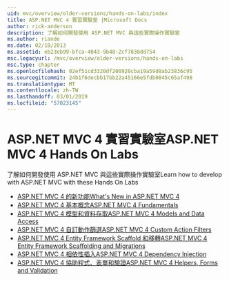 ```yaml
---
uid: mvc/overview/older-versions/hands-on-labs/index
title: ASP.NET MVC 4 實習實驗室 |Microsoft Docs
author: rick-anderson
description: 了解如何開發使用 ASP.NET MVC 與這些實際操作實驗室
ms.author: riande
ms.date: 02/18/2013
ms.assetid: eb23eb99-bfca-4043-9b48-2cf7838dd754
msc.legacyurl: /mvc/overview/older-versions/hands-on-labs
msc.type: chapter
ms.openlocfilehash: 02ef51cd3320df200920cba19a59d8ab23836c95
ms.sourcegitcommit: 24b1f6decbb17bb22a45166e5fdb0845c65af498
ms.translationtype: MT
ms.contentlocale: zh-TW
ms.lasthandoff: 03/01/2019
ms.locfileid: "57023145"
---
```

# <a name="aspnet-mvc-4-hands-on-labs"></a><span data-ttu-id="7d3be-103">ASP.NET MVC 4 實習實驗室</span><span class="sxs-lookup"><span data-stu-id="7d3be-103">ASP.NET MVC 4 Hands On Labs</span></span>

<span data-ttu-id="7d3be-104">了解如何開發使用 ASP.NET MVC 與這些實際操作實驗室</span><span class="sxs-lookup"><span data-stu-id="7d3be-104">Learn how to develop with ASP.NET MVC with these Hands On Labs</span></span>

- [<span data-ttu-id="7d3be-105">ASP.NET MVC 4 的新功能</span><span class="sxs-lookup"><span data-stu-id="7d3be-105">What's New in ASP.NET MVC 4</span></span>](whats-new-in-aspnet-mvc-4.md)
- [<span data-ttu-id="7d3be-106">ASP.NET MVC 4 基本概念</span><span class="sxs-lookup"><span data-stu-id="7d3be-106">ASP.NET MVC 4 Fundamentals</span></span>](aspnet-mvc-4-fundamentals.md)
- [<span data-ttu-id="7d3be-107">ASP.NET MVC 4 模型和資料存取</span><span class="sxs-lookup"><span data-stu-id="7d3be-107">ASP.NET MVC 4 Models and Data Access</span></span>](aspnet-mvc-4-models-and-data-access.md)
- [<span data-ttu-id="7d3be-108">ASP.NET MVC 4 自訂動作篩選</span><span class="sxs-lookup"><span data-stu-id="7d3be-108">ASP.NET MVC 4 Custom Action Filters</span></span>](aspnet-mvc-4-custom-action-filters.md)
- [<span data-ttu-id="7d3be-109">ASP.NET MVC 4 Entity Framework Scaffold 和移轉</span><span class="sxs-lookup"><span data-stu-id="7d3be-109">ASP.NET MVC 4 Entity Framework Scaffolding and Migrations</span></span>](aspnet-mvc-4-entity-framework-scaffolding-and-migrations.md)
- [<span data-ttu-id="7d3be-110">ASP.NET MVC 4 相依性插入</span><span class="sxs-lookup"><span data-stu-id="7d3be-110">ASP.NET MVC 4 Dependency Injection</span></span>](aspnet-mvc-4-dependency-injection.md)
- [<span data-ttu-id="7d3be-111">ASP.NET MVC 4 協助程式、表單和驗證</span><span class="sxs-lookup"><span data-stu-id="7d3be-111">ASP.NET MVC 4 Helpers, Forms and Validation</span></span>](aspnet-mvc-4-helpers-forms-and-validation.md)

